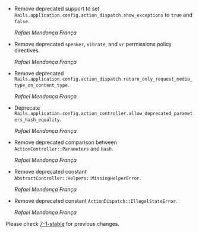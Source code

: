 *   Remove deprecated support to set `Rails.application.config.action_dispatch.show_exceptions` to `true` and `false`.

    *Rafael Mendonça França*

*   Remove deprecated `speaker`, `vibrate`, and `vr` permissions policy directives.

    *Rafael Mendonça França*

*   Remove deprecated `Rails.application.config.action_dispatch.return_only_request_media_type_on_content_type`.

    *Rafael Mendonça França*

*   Deprecate `Rails.application.config.action_controller.allow_deprecated_parameters_hash_equality`.

    *Rafael Mendonça França*

*   Remove deprecated comparison between `ActionController::Parameters` and `Hash`.

    *Rafael Mendonça França*

*   Remove deprecated constant `AbstractController::Helpers::MissingHelperError`.

    *Rafael Mendonça França*

*   Remove deprecated constant `ActionDispatch::IllegalStateError`.

    *Rafael Mendonça França*

Please check [7-1-stable](https://github.com/rails/rails/blob/7-1-stable/actionpack/CHANGELOG.md) for previous changes.

